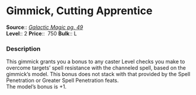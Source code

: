# Gimmick, Cutting Apprentice

**Source**:: [_Galactic Magic pg. 49_](https://paizo.com/products/btq02aow?Starfinder-Galactic-Magic)  
**Level**:: 2
**Price**::  750
**Bulk**:: L

### Description

This gimmick grants you a bonus to any caster Level checks you make to overcome targets’ spell resistance with the channeled spell, based on the gimmick’s model. This bonus does not stack with that provided by the Spell Penetration or Greater Spell Penetration feats.  
The model’s bonus is +1.